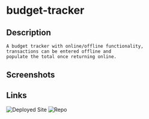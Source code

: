 # budget-tracker

## Description
    A budget tracker with online/offline functionality,  
    transactions can be entered offline and  
    populate the total once returning online.

## Screenshots

## Links
   ![Deployed Site](https://budget-citadel-90310.herokuapp.com/)
   ![Repo](https://github.com/takolad/budget-tracker)